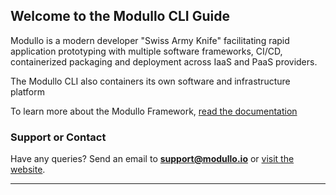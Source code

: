 ## Welcome to the Modullo CLI Guide

Modullo is a modern developer "Swiss Army Knife" facilitating rapid application prototyping with multiple software frameworks, CI/CD, containerized packaging and deployment across IaaS and PaaS providers.

The Modullo CLI also containers its own software and infrastructure platform

To learn more about the Modullo Framework, [read the documentation](https://github.com/modullo)

### Support or Contact

Have any queries? Send an email to **support@modullo.io** or [visit the website](https://modullo.io).

---
